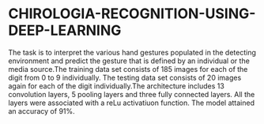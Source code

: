 # CHIROLOGIA-RECOGNITION-USING-DEEP-LEARNING

The task is to interpret the various hand gestures populated in the detecting environment and predict the gesture that is defined by an individual or the media source.The training data set consists of 185 images for each of the digit from 0 to 9 individually. The testing data set consists of 20 images again for each of the digit individually.The architecture includes 13 convolution layers, 5 pooling layers and three fully connected layers. All the layers were associated with a reLu activatiuon function. The model attained an accuracy of 91%. 
